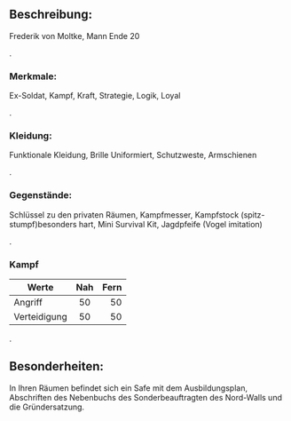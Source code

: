 [comment]: # (Frederik von Moltke)
## Beschreibung: 
Frederik von Moltke, Mann Ende 20

.
### Merkmale:
Ex-Soldat, Kampf, Kraft, Strategie, Logik, Loyal

.
### Kleidung: 
Funktionale Kleidung, Brille
Uniformiert, Schutzweste, Armschienen

. 
### Gegenstände:
Schlüssel zu den privaten Räumen, Kampfmesser, Kampfstock (spitz-stumpf)besonders hart, Mini Survival Kit, Jagdpfeife (Vogel imitation)	

.  
### Kampf

| Werte             | Nah   | Fern  |
| -------------     |:-----:| -----:|
| Angriff           | 50    | 50    |
| Verteidigung      | 50    | 50    |
  
.   
## Besonderheiten: 
In Ihren Räumen befindet sich ein Safe mit dem Ausbildungsplan, Abschriften des Nebenbuchs des Sonderbeauftragten des Nord-Walls und die Gründersatzung.
